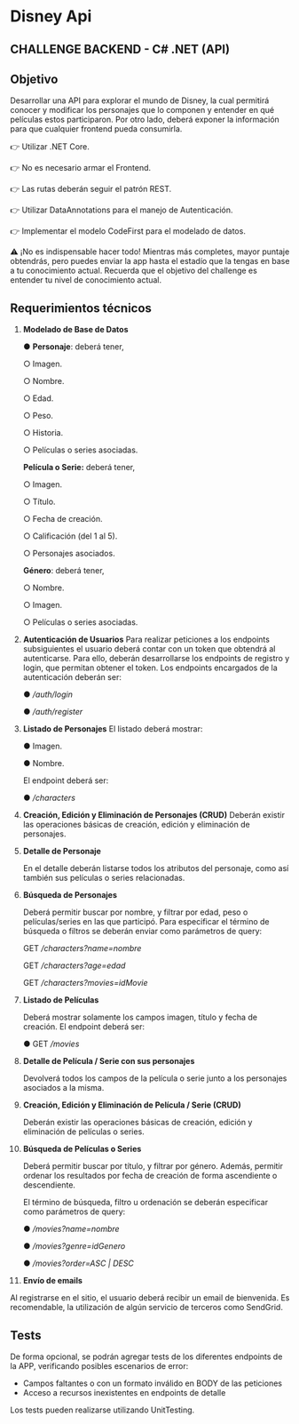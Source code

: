 # Disney Api

## CHALLENGE BACKEND - C# .NET (API)

## Objetivo

Desarrollar una API para explorar el mundo de Disney, la cual permitirá conocer y modificar los
personajes que lo componen y entender en qué películas estos participaron. Por otro lado, deberá
exponer la información para que cualquier frontend pueda consumirla.

👉 Utilizar .NET Core.

👉 No es necesario armar el Frontend.

👉 Las rutas deberán seguir el patrón REST.

👉 Utilizar DataAnnotations para el manejo de Autenticación.

👉 Implementar el modelo CodeFirst para el modelado de datos.

⚠️ ¡No es indispensable hacer todo!
Mientras más completes, mayor puntaje obtendrás, pero puedes enviar la app hasta el estadío que la tengas en base a tu conocimiento actual. Recuerda que el objetivo del challenge es entender tu nivel de conocimiento actual.

## Requerimientos técnicos

1. **Modelado de Base de Datos**
   
   ● **Personaje**: deberá tener,

   ○ Imagen.

   ○ Nombre.

   ○ Edad.

   ○ Peso.

   ○ Historia.

   ○ Películas o series asociadas.
   


   **Película o Serie:** deberá tener,

    ○ Imagen.

    ○ Título.

    ○ Fecha de creación.

    ○ Calificación (del 1 al 5).

    ○ Personajes asociados.


    
   **Género**: deberá tener,

    ○ Nombre.

    ○ Imagen.

    ○ Películas o series asociadas.


2. **Autenticación de Usuarios**
   Para realizar peticiones a los endpoints subsiguientes el usuario deberá contar con un token que obtendrá al autenticarse. Para ello, deberán desarrollarse los endpoints de registro y login, que permitan obtener el token.
   Los endpoints encargados de la autenticación deberán ser:

   ●    */auth/login*

   ●    */auth/register*


3. **Listado de Personajes**
   El listado deberá mostrar:

   ● Imagen.

   ● Nombre.

    El endpoint deberá ser:

    ●    */characters*


4. **Creación, Edición y Eliminación de Personajes (CRUD)**
   Deberán existir las operaciones básicas de creación, edición y eliminación de personajes.


5. **Detalle de Personaje**

    En el detalle deberán listarse todos los atributos del personaje, como así también sus películas o series relacionadas.


6. **Búsqueda de Personajes**
   
   Deberá permitir buscar por nombre, y filtrar por edad, peso o películas/series en las que participó.
      Para especificar el término de búsqueda o filtros se deberán enviar como parámetros de query:

   GET */characters?name=nombre*

   GET */characters?age=edad*

   GET */characters?movies=idMovie*


7. **Listado de Películas**
   
   Deberá mostrar solamente los campos imagen, título y fecha de creación.
      El endpoint deberá ser:

      ● GET */movies*


8. **Detalle de Película / Serie con sus personajes**
   
   Devolverá todos los campos de la película o serie junto a los personajes asociados a la misma.

9. **Creación, Edición y Eliminación de Película / Serie (CRUD)**
   
   Deberán existir las operaciones básicas de creación, edición y eliminación de películas o series.

10. **Búsqueda de Películas o Series**
   
      Deberá permitir buscar por título, y filtrar por género. Además, permitir ordenar los resultados por fecha de creación de forma ascendiente o descendiente.

      El término de búsqueda, filtro u ordenación se deberán especificar como parámetros de query:

      ●      */movies?name=nombre*

      ●      */movies?genre=idGenero*

      ●      */movies?order=ASC | DESC*


11. **Envío de emails**
   
Al registrarse en el sitio, el usuario deberá recibir un email de bienvenida. Es recomendable, la
   utilización de algún servicio de terceros como SendGrid.

## Tests

De forma opcional, se podrán agregar tests de los diferentes endpoints de la APP, verificando
posibles escenarios de error:

- Campos faltantes o con un formato inválido en BODY de las peticiones
- Acceso a recursos inexistentes en endpoints de detalle

Los tests pueden realizarse utilizando UnitTesting.
